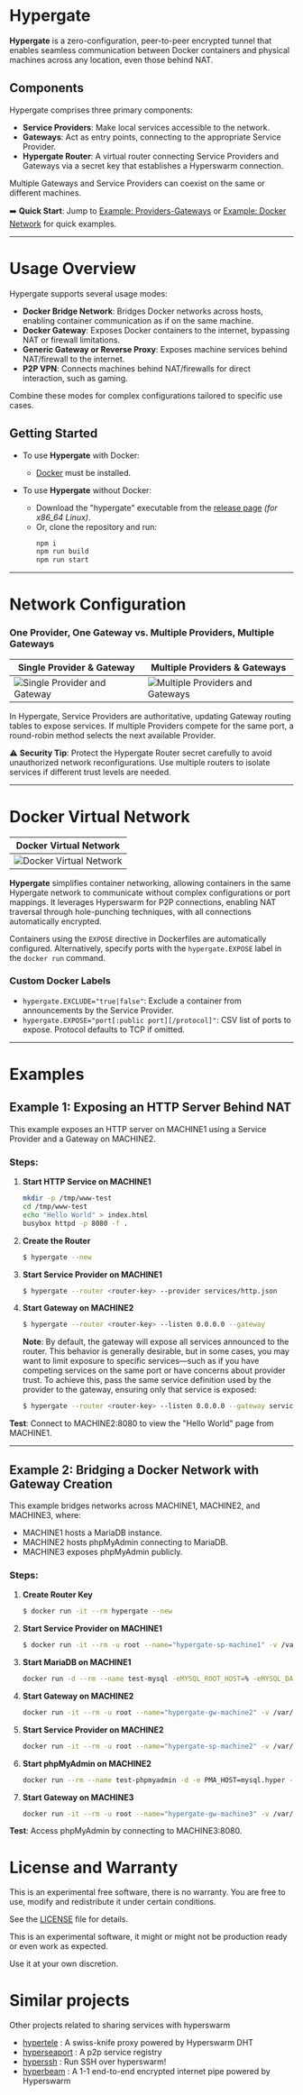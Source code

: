 # Hypergate

**Hypergate** is a zero-configuration, peer-to-peer encrypted tunnel that enables seamless communication between Docker containers and physical machines across any location, even those behind NAT.

## Components
Hypergate comprises three primary components:
- **Service Providers**: Make local services accessible to the network.
- **Gateways**: Act as entry points, connecting to the appropriate Service Provider.
- **Hypergate Router**: A virtual router connecting Service Providers and Gateways via a secret key that establishes a Hyperswarm connection.

Multiple Gateways and Service Providers can coexist on the same or different machines.

➡️ **Quick Start**: Jump to [Example: Providers-Gateways](#example-1-one-provider-one-gateway-with-docker) or [Example: Docker Network](#example-2-docker-virtual-network) for quick examples.

---

# Usage Overview
Hypergate supports several usage modes:

- **Docker Bridge Network**: Bridges Docker networks across hosts, enabling container communication as if on the same machine.
- **Docker Gateway**: Exposes Docker containers to the internet, bypassing NAT or firewall limitations.
- **Generic Gateway or Reverse Proxy**: Exposes machine services behind NAT/firewall to the internet.
- **P2P VPN**: Connects machines behind NAT/firewalls for direct interaction, such as gaming.

Combine these modes for complex configurations tailored to specific use cases.

## Getting Started
- To use **Hypergate** with Docker:
  - [Docker](https://www.docker.com/) must be installed.

- To use **Hypergate** without Docker:
  - Download the "hypergate" executable from the [release page](https://github.com/riccardobl/hypergate/releases) *(for x86_64 Linux)*.
  - Or, clone the repository and run:
    ```bash
    npm i
    npm run build
    npm run start
    ```

---

# Network Configuration
### One Provider, One Gateway vs. Multiple Providers, Multiple Gateways

| Single Provider & Gateway  | Multiple Providers & Gateways |
| -------------------------- | ----------------------------- |
| ![Single Provider and Gateway](static/gateway-provider.jpg) | ![Multiple Providers and Gateways](static/multi-gateway-provider.jpg) |

In Hypergate, Service Providers are authoritative, updating Gateway routing tables to expose services. If multiple Providers compete for the same port, a round-robin method selects the next available Provider.

⚠️ **Security Tip**: Protect the Hypergate Router secret carefully to avoid unauthorized network reconfigurations. Use multiple routers to isolate services if different trust levels are needed.

---

# Docker Virtual Network

| Docker Virtual Network |
| ---------------------- |
| ![Docker Virtual Network](static/virtual-network.jpg) |

**Hypergate** simplifies container networking, allowing containers in the same Hypergate network to communicate without complex configurations or port mappings. It leverages Hyperswarm for P2P connections, enabling NAT traversal through hole-punching techniques, with all connections automatically encrypted.

Containers using the `EXPOSE` directive in Dockerfiles are automatically configured. Alternatively, specify ports with the `hypergate.EXPOSE` label in the `docker run` command.

### Custom Docker Labels
- `hypergate.EXCLUDE="true|false"`: Exclude a container from announcements by the Service Provider.
- `hypergate.EXPOSE="port[:public port][/protocol]"`: CSV list of ports to expose. Protocol defaults to TCP if omitted.

---

# Examples

## Example 1: Exposing an HTTP Server Behind NAT
This example exposes an HTTP server on MACHINE1 using a Service Provider and a Gateway on MACHINE2.

### Steps:
1. **Start HTTP Service on MACHINE1**
    ```bash
    mkdir -p /tmp/www-test
    cd /tmp/www-test
    echo "Hello World" > index.html
    busybox httpd -p 8080 -f .
    ```

2. **Create the Router**
    ```bash
    $ hypergate --new
    ```

3. **Start Service Provider on MACHINE1**
    ```bash
    $ hypergate --router <router-key> --provider services/http.json
    ```

4. **Start Gateway on MACHINE2**
    ```bash
    $ hypergate --router <router-key> --listen 0.0.0.0 --gateway
    ```

    **Note**: By default, the gateway will expose all services announced to the router. This behavior is generally desirable, but in some cases, you may want to limit exposure to specific services—such as if you have competing services on the same port or have concerns about provider trust. To achieve this, pass the same service definition used by the provider to the gateway, ensuring only that service is exposed:
    ```bash
    $ hypergate --router <router-key> --listen 0.0.0.0 --gateway services/http.json
    ```

**Test**: Connect to MACHINE2:8080 to view the "Hello World" page from MACHINE1.

---

## Example 2: Bridging a Docker Network with Gateway Creation
This example bridges networks across MACHINE1, MACHINE2, and MACHINE3, where:
- MACHINE1 hosts a MariaDB instance.
- MACHINE2 hosts phpMyAdmin connecting to MariaDB.
- MACHINE3 exposes phpMyAdmin publicly.

### Steps:
1. **Create Router Key**
    ```bash
    $ docker run -it --rm hypergate --new
    ```

2. **Start Service Provider on MACHINE1**
    ```bash
    $ docker run -it --rm -u root --name="hypergate-sp-machine1" -v /var/run/docker.sock:/var/run/docker.sock hypergate --router <router-key> --docker --provider --network hypergatenet
    ```

3. **Start MariaDB on MACHINE1**
    ```bash
    docker run -d --rm --name test-mysql -eMYSQL_ROOT_HOST=% -eMYSQL_DATABASE=wp -e MYSQL_ROOT_PASSWORD=secretpassword --label hypergate.EXPOSE=3306 mysql
    ```

4. **Start Gateway on MACHINE2**
    ```bash
    docker run -it --rm -u root --name="hypergate-gw-machine2" -v /var/run/docker.sock:/var/run/docker.sock hypergate --router <router-key> --docker --gateway --listen 0.0.0.0 --network hypergatenet
    ```

5. **Start Service Provider on MACHINE2**
    ```bash
    docker run -it --rm -u root --name="hypergate-sp-machine2" -v /var/run/docker.sock:/var/run/docker.sock hypergate --router <router-key> --docker --provider --network hypergatenet
    ```

6. **Start phpMyAdmin on MACHINE2**
    ```bash
    docker run --rm --name test-phpmyadmin -d -e PMA_HOST=mysql.hyper --label hypergate.EXPOSE=80 phpmyadmin
    ```

7. **Start Gateway on MACHINE3**
    ```bash
    docker run -it --rm -u root --name="hypergate-gw-machine3" -v /var/run/docker.sock:/var/run/docker.sock -p 8080:80 hypergate --router <router-key> --docker --gateway --listen 0.0.0.0 --network hypergatenet --exposeOnlyServices phpmyadmin.hyper
    ```

**Test**: Access phpMyAdmin by connecting to MACHINE3:8080.




# License and Warranty

This is an experimental free software, there is no warranty. You are free to use, modify and redistribute it under certain conditions. 

See the [LICENSE](LICENSE) file for details.

This is an experimental software, it might or might not be production ready or even work as expected. 

Use it at your own discretion.

# Similar projects
Other projects related to sharing services with hyperswarm

- [hypertele](https://github.com/bitfinexcom/hypertele) :  A swiss-knife proxy powered by Hyperswarm DHT 
- [hyperseaport](https://github.com/ryanramage/hyperseaport) :  A p2p service registry 
- [hyperssh](https://github.com/mafintosh/hyperssh) :  Run SSH over hyperswarm! 
- [hyperbeam](https://github.com/mafintosh/hyperbeam) :  A 1-1 end-to-end encrypted internet pipe powered by Hyperswarm 